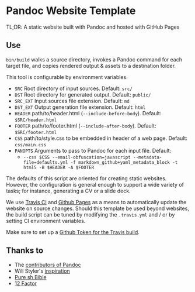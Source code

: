 # Pandoc Website Template

TL;DR: A static website built with Pandoc and hosted with GitHub Pages

## Use

`bin/build` walks a source directory, invokes a Pandoc command for each target file, and copies rendered output & 
assets to a destination folder.
 
This tool is configurable by environment variables.

- `SRC` Root directory of input sources. Default: `src/`
- `DST` Root directory for generated output. Default: `public/`
- `SRC_EXT` Input sources file extension. Default: `md`
- `DST_EXT` Output generation file extension. Default: `html`
- `HEADER` path/to/header.html (`--include-before-body`). Default: `$SRC/header.html`
- `FOOTER` path/to/footer.html (`--include-after-body`). Default: `$SRC/footer.html`
- `CSS` path/to/style.css to be embedded in header of a web page. Default: `css/main.css`
- `PANOPTS` Arguments to pass to Pandoc for each input file. Default:
  - `--css $CSS --email-obfuscation=javascript --metadata-file=defaults.yml -f markdown_github+yaml_metadata_block -t html5 -B $HEADER -A $FOOTER`

The defaults of this script are oriented for creating static websites. However, the configuration is general enough to 
support a wide variety of tasks; for instance, generating a CV or a slide deck.

We use [Travis CI](https://travis-ci.com/) and [Github Pages](https://pages.github.com/) as a means to automatically update the website on source changes. Should this template
 be used beyond websites, the build script can be tuned by modifying the `.travis.yml` and / or by setting CI 
environment variables.

Make sure to set up a [Github Token for the Travis build](https://docs.travis-ci.com/user/deployment/pages/#setting-the-github-token).

## Thanks to 

- The [contributors of Pandoc](https://github.com/jgm/pandoc/graphs/contributors)
- Will Styler's [inspiration](http://wstyler.ucsd.edu/posts/lmimg/spcv.txt)
- [Pure sh Bible](https://github.com/dylanaraps/pure-sh-bible)
- [12 Factor](https://12factor.net)
